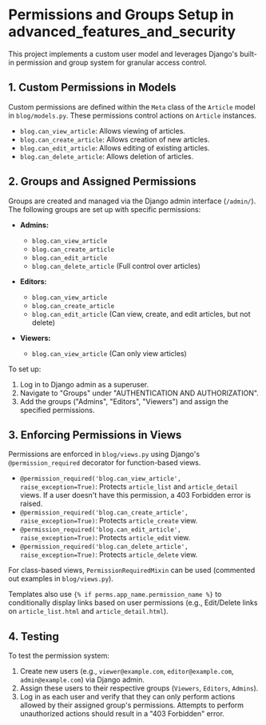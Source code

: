 # Permissions and Groups Setup in advanced_features_and_security

This project implements a custom user model and leverages Django's built-in permission and group system for granular access control.

## 1. Custom Permissions in Models

Custom permissions are defined within the `Meta` class of the `Article` model in `blog/models.py`. These permissions control actions on `Article` instances.

- `blog.can_view_article`: Allows viewing of articles.
- `blog.can_create_article`: Allows creation of new articles.
- `blog.can_edit_article`: Allows editing of existing articles.
- `blog.can_delete_article`: Allows deletion of articles.

## 2. Groups and Assigned Permissions

Groups are created and managed via the Django admin interface (`/admin/`). The following groups are set up with specific permissions:

- **Admins:**
    - `blog.can_view_article`
    - `blog.can_create_article`
    - `blog.can_edit_article`
    - `blog.can_delete_article`
    (Full control over articles)

- **Editors:**
    - `blog.can_view_article`
    - `blog.can_create_article`
    - `blog.can_edit_article`
    (Can view, create, and edit articles, but not delete)

- **Viewers:**
    - `blog.can_view_article`
    (Can only view articles)

To set up:
1. Log in to Django admin as a superuser.
2. Navigate to "Groups" under "AUTHENTICATION AND AUTHORIZATION".
3. Add the groups ("Admins", "Editors", "Viewers") and assign the specified permissions.

## 3. Enforcing Permissions in Views

Permissions are enforced in `blog/views.py` using Django's `@permission_required` decorator for function-based views.

- `@permission_required('blog.can_view_article', raise_exception=True)`: Protects `article_list` and `article_detail` views. If a user doesn't have this permission, a 403 Forbidden error is raised.
- `@permission_required('blog.can_create_article', raise_exception=True)`: Protects `article_create` view.
- `@permission_required('blog.can_edit_article', raise_exception=True)`: Protects `article_edit` view.
- `@permission_required('blog.can_delete_article', raise_exception=True)`: Protects `article_delete` view.

For class-based views, `PermissionRequiredMixin` can be used (commented out examples in `blog/views.py`).

Templates also use `{% if perms.app_name.permission_name %}` to conditionally display links based on user permissions (e.g., Edit/Delete links on `article_list.html` and `article_detail.html`).

## 4. Testing

To test the permission system:
1. Create new users (e.g., `viewer@example.com`, `editor@example.com`, `admin@example.com`) via Django admin.
2. Assign these users to their respective groups (`Viewers`, `Editors`, `Admins`).
3. Log in as each user and verify that they can only perform actions allowed by their assigned group's permissions. Attempts to perform unauthorized actions should result in a "403 Forbidden" error.